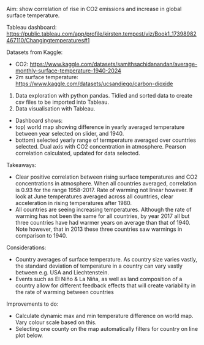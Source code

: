 Aim: show correlation of rise in CO2 emissions and increase in global surface temperature. 

Tableau dashboard: https://public.tableau.com/app/profile/kirsten.tempest/viz/Book1_17398982467110/Changingtemperatures#1

Datasets from Kaggle: 
- CO2: https://www.kaggle.com/datasets/samithsachidanandan/average-monthly-surface-temperature-1940-2024
- 2m surface temperature: https://www.kaggle.com/datasets/ucsandiego/carbon-dioxide

1) Data exploration with python pandas. Tidied and sorted data to create csv files to be imported into Tableau.
2) Data visualisation with Tableau.
- Dashboard shows: 
- top) world map showing difference in yearly averaged temperature between year selected on slider, and 1940.
- bottom) selected yearly range of termperature averaged over countries selected. Dual axis with CO2 concentration in atmosphere. Pearson correlation calculated, updated for data selected. 

Takeaways: 
- Clear positive correlation between rising surface temperatures and CO2 concentrations in atmosphere. When all countries averaged, correlation is 0.93 for the range 1958-2017. Rate of warming not linear however. If look at June temperatures averaged across all countries, clear acceleration in rising temperatures after 1980. 
- All countries are seeing increasing temperatures. Although the rate of warming has not been the same for all countries, by year 2017 all but three countries have had warmer years on average than that of 1940. Note however, that in 2013 these three countries saw warmings in comparison to 1940.

Considerations: 
- Country averages of surface temperature. As country size varies vastly, the standard deviation of temperature in a country can vary vastly between e.g. USA and Liechtenstein.
- Events such as El Niño & La Niña, as well as land composition of a country allow for different feedback effects that will create variability in the rate of warming between countries

Improvements to do: 
- Calculate dynamic max and min temperature difference on world map. Vary colour scale based on this.
- Selecting one county on the map automatically filters for country on line plot below. 
